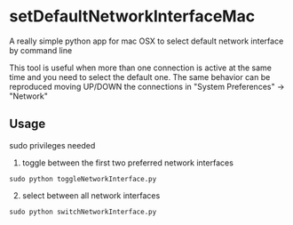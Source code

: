 # setDefaultNetworkInterfaceMac
A really simple python app for mac OSX to select default network interface by command line

This tool is useful when more than one connection is active at the same time and you need to select the default one.
The same behavior can be reproduced moving UP/DOWN the connections in "System Preferences" -> "Network"


## Usage
sudo privileges needed

1) toggle between the first two preferred network interfaces
```
sudo python toggleNetworkInterface.py
```

2) select between all network interfaces
```
sudo python switchNetworkInterface.py
```
